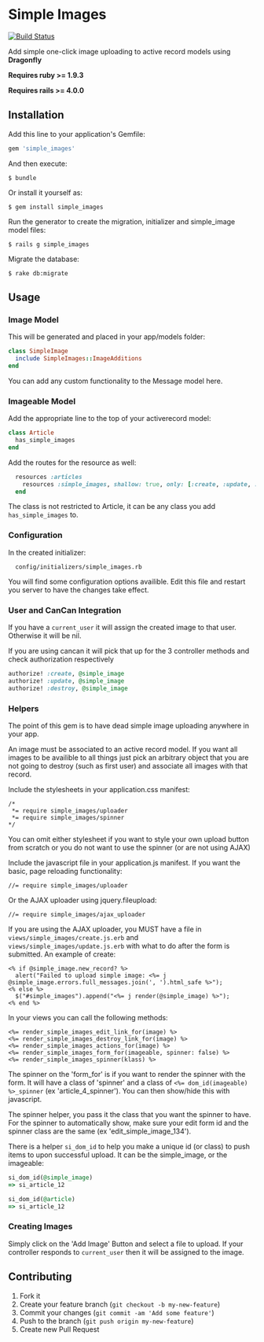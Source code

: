 # Simple Images

[![Build Status](https://travis-ci.org/kainage/simple_images.png)](https://travis-ci.org/kainage/simple_images)

Add simple one-click image uploading to active record models using **Dragonfly**

**Requires ruby >= 1.9.3**

**Requires rails >= 4.0.0**

## Installation

Add this line to your application's Gemfile:

```ruby
gem 'simple_images'
```

And then execute:

```
$ bundle
```

Or install it yourself as:

```
$ gem install simple_images
```

Run the generator to create the migration, initializer and simple_image model files:

```
$ rails g simple_images
```

Migrate the database:

```
$ rake db:migrate
```

## Usage

### Image Model

This will be generated and placed in your app/models folder:

```ruby
class SimpleImage
  include SimpleImages::ImageAdditions
end
```

You can add any custom functionality to the Message model here.

### Imageable Model

Add the appropriate line to the top of your activerecord model:

```ruby
class Article
  has_simple_images
end
```

Add the routes for the resource as well:

```ruby
  resources :articles
    resources :simple_images, shallow: true, only: [:create, :update, :destroy]
  end
```

The class is not restricted to Article, it can be any class you add ```has_simple_images``` to.

### Configuration

In the created initializer:

```
  config/initializers/simple_images.rb
```

You will find some configuration options availible.
Edit this file and restart you server to have the changes take effect.

### User and CanCan Integration

If you have a ```current_user``` it will assign the created image to that user.
Otherwise it will be nil.

If you are using cancan it will pick that up for the 3 controller methods and
check authorization respectively

```ruby
authorize! :create, @simple_image
authorize! :update, @simple_image
authorize! :destroy, @simple_image
```

### Helpers

The point of this gem is to have dead simple image uploading anywhere in your app.

An image must be associated to an active record model. If you want all images to be
availible to all things just pick an arbitrary object that you are not going to
destroy (such as first user) and associate all images with that record.

Include the stylesheets in your application.css manifest:

```
/*
 *= require simple_images/uploader
 *= require simple_images/spinner
*/
```

You can omit either stylesheet if you want to style your own upload button from scratch
or you do not want to use the spinner (or are not using AJAX)

Include the javascript file in your application.js manifest. If you want the basic,
page reloading functionality:

```
//= require simple_images/uploader
```

Or the AJAX uploader using jquery.fileupload:

```
//= require simple_images/ajax_uploader
```

If you are using the AJAX uploader, you MUST have a file in ```views/simple_images/create.js.erb```
and ```views/simple_images/update.js.erb``` with what to do after the form is submitted.
An example of create:

```
<% if @simple_image.new_record? %>
  alert("Failed to upload simple image: <%= j @simple_image.errors.full_messages.join(', ').html_safe %>");
<% else %>
  $("#simple_images").append("<%= j render(@simple_image) %>");
<% end %>
```

In your views you can call the following methods:

```
<%= render_simple_images_edit_link_for(image) %>
<%= render_simple_images_destroy_link_for(image) %>
<%= render_simple_images_actions_for(image) %>
<%= render_simple_images_form_for(imageable, spinner: false) %>
<%= render_simple_images_spinner(klass) %>
```

The spinner on the 'form_for' is if you want to render the spinner with the form.
It will have a class of 'spinner' and a class of ```<%= dom_id(imageable) %>_spinner```
(ex 'article_4_spinner'). You can then show/hide this with javascript.

The spinner helper, you pass it the class that you want the spinner to have.
For the spinner to automatically show, make sure your edit form id and the
spinner class are the same (ex 'edit_simple_image_134').

There is a helper ```si_dom_id``` to help you make a unique id (or class) to
push items to upon successful upload. It can be the simple_image, or the imageable:

```ruby
si_dom_id(@simple_image)
=> si_article_12

si_dom_id(@article)
=> si_article_12
```

### Creating Images

Simply click on the 'Add Image' Button and select a file to upload.
If your controller responds to ```current_user``` then it will be assigned to the image.

## Contributing

1. Fork it
2. Create your feature branch (`git checkout -b my-new-feature`)
3. Commit your changes (`git commit -am 'Add some feature'`)
4. Push to the branch (`git push origin my-new-feature`)
5. Create new Pull Request
